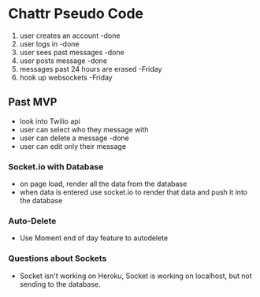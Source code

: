 # Chattr Pseudo Code
1. user creates an account -done
2. user logs in -done
3. user sees past messages -done
4. user posts message -done
5. messages past 24 hours are erased -Friday
6. hook up websockets -Friday


## Past MVP
- look into Twilio api
- user can select who they message with
- user can delete a message -done
- user can edit only their message

### Socket.io with Database
- on page load, render all the data from the database
- when data is entered use socket.io to render that data and push it into the database

### Auto-Delete
- Use Moment end of day feature to autodelete

### Questions about Sockets
- Socket isn't working on Heroku, Socket is working on localhost, but not sending to the database.
